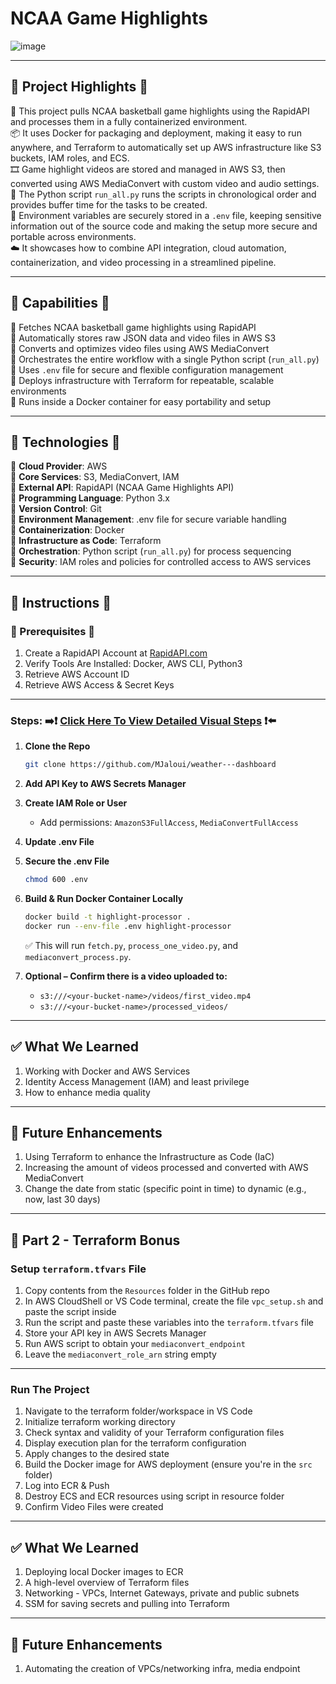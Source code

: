 # NCAA Game Highlights


![image](https://github.com/user-attachments/assets/cd0982fe-f3e9-4150-9245-64a3394fa239)

---

## 🔷 Project Highlights 🔷

🏀 This project pulls NCAA basketball game highlights using the RapidAPI and processes them in a fully containerized environment.  
📦 It uses Docker for packaging and deployment, making it easy to run anywhere, and Terraform to automatically set up AWS infrastructure like S3 buckets, IAM roles, and ECS.  
🎞️ Game highlight videos are stored and managed in AWS S3, then converted using AWS MediaConvert with custom video and audio settings.  
🧩 The Python script `run_all.py` runs the scripts in chronological order and provides buffer time for the tasks to be created.  
🔐 Environment variables are securely stored in a `.env` file, keeping sensitive information out of the source code and making the setup more secure and portable across environments.  
☁️ It showcases how to combine API integration, cloud automation, containerization, and video processing in a streamlined pipeline.

---

## 🔧 Capabilities 🔧

🔹 Fetches NCAA basketball game highlights using RapidAPI  
🔹 Automatically stores raw JSON data and video files in AWS S3  
🔹 Converts and optimizes video files using AWS MediaConvert  
🔹 Orchestrates the entire workflow with a single Python script (`run_all.py`)  
🔹 Uses `.env` file for secure and flexible configuration management  
🔹 Deploys infrastructure with Terraform for repeatable, scalable environments  
🔹 Runs inside a Docker container for easy portability and setup  

---

## 🚨 Technologies 🚨

🔹 **Cloud Provider**: AWS  
🔹 **Core Services**: S3, MediaConvert, IAM  
🔹 **External API**: RapidAPI (NCAA Game Highlights API)  
🔹 **Programming Language**: Python 3.x  
🔹 **Version Control**: Git  
🔹 **Environment Management**: .env file for secure variable handling  
🔹 **Containerization**: Docker  
🔹 **Infrastructure as Code**: Terraform  
🔹 **Orchestration**: Python script (`run_all.py`) for process sequencing  
🔹 **Security**: IAM roles and policies for controlled access to AWS services  

---

## 👀 Instructions 👀

### 🔹 Prerequisites 🔹

1. Create a RapidAPI Account at [RapidAPI.com](https://rapidapi.com)  
2. Verify Tools Are Installed: Docker, AWS CLI, Python3  
3. Retrieve AWS Account ID  
4. Retrieve AWS Access & Secret Keys  

---

### **Steps:** ➡️❗ [Click Here To View Detailed Visual Steps](https://github.com/MJaloui/NCAAGameHighlights.md/blob/main/VisualStepsHere.md) ❗⬅️

1. **Clone the Repo**  
   ```bash
   git clone https://github.com/MJaloui/weather---dashboard
   ```

2. **Add API Key to AWS Secrets Manager**

3. **Create IAM Role or User**  
   - Add permissions: `AmazonS3FullAccess`, `MediaConvertFullAccess`

4. **Update .env File**

5. **Secure the .env File**  
   ```bash
   chmod 600 .env
   ```

6. **Build & Run Docker Container Locally**  
   ```bash
   docker build -t highlight-processor .
   docker run --env-file .env highlight-processor
   ```

   ✅ This will run `fetch.py`, `process_one_video.py`, and `mediaconvert_process.py`.

7. **Optional – Confirm there is a video uploaded to:**  
   - `s3:///<your-bucket-name>/videos/first_video.mp4`  
   - `s3:///<your-bucket-name>/processed_videos/`  

---

## ✅ What We Learned

1. Working with Docker and AWS Services  
2. Identity Access Management (IAM) and least privilege  
3. How to enhance media quality  

---

## 🌱 Future Enhancements

1. Using Terraform to enhance the Infrastructure as Code (IaC)  
2. Increasing the amount of videos processed and converted with AWS MediaConvert  
3. Change the date from static (specific point in time) to dynamic (e.g., now, last 30 days)  

---

## 🚀 Part 2 - Terraform Bonus

### Setup `terraform.tfvars` File

1. Copy contents from the `Resources` folder in the GitHub repo  
2. In AWS CloudShell or VS Code terminal, create the file `vpc_setup.sh` and paste the script inside  
3. Run the script and paste these variables into the `terraform.tfvars` file  
4. Store your API key in AWS Secrets Manager  
5. Run AWS script to obtain your `mediaconvert_endpoint`  
6. Leave the `mediaconvert_role_arn` string empty  

---

### Run The Project

1. Navigate to the terraform folder/workspace in VS Code  
2. Initialize terraform working directory  
3. Check syntax and validity of your Terraform configuration files  
4. Display execution plan for the terraform configuration  
5. Apply changes to the desired state  
6. Build the Docker image for AWS deployment (ensure you're in the `src` folder)  
7. Log into ECR & Push  
8. Destroy ECS and ECR resources using script in resource folder  
9. Confirm Video Files were created  

---

## ✅ What We Learned

1. Deploying local Docker images to ECR  
2. A high-level overview of Terraform files  
3. Networking - VPCs, Internet Gateways, private and public subnets  
4. SSM for saving secrets and pulling into Terraform  

---

## 🌱 Future Enhancements

1. Automating the creation of VPCs/networking infra, media endpoint  
